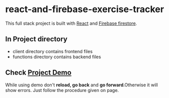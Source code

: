 # react-and-firebase-exercise-tracker

This full stack project is built with [React](https://reactjs.org/) and [Firebase firestore](https://firebase.google.com/docs/firestore).

## In Project directory
* client directory contains frontend files
* functions directory contains backend files


## Check [Project Demo](https://arun-pratap.github.io/react-and-firebase-exercise-tracker/)
While using demo don't <b>reload, go back</b> and <b>go forward</b>.Otherwise it will show errors. 
Just follow the procedure given on page.
